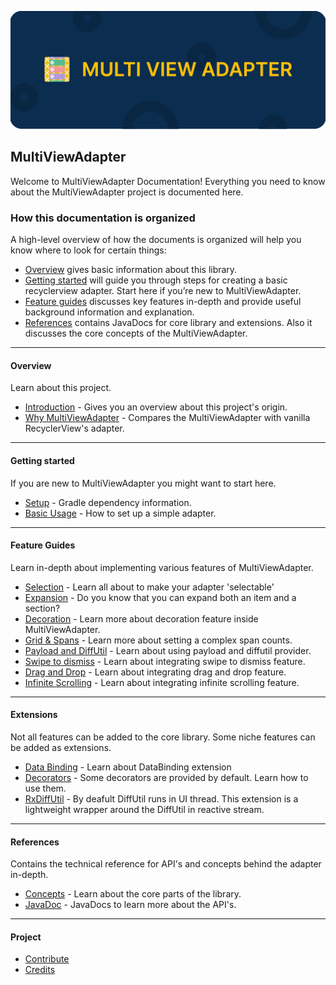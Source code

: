 ![Alt text](website/images/cover.png)

## MultiViewAdapter

Welcome to MultiViewAdapter Documentation! Everything you need to know about the MultiViewAdapter project is documented here.

### How this documentation is organized

A high-level overview of how the documents is organized will help you know where to look for certain things:

* [Overview](#overview) gives basic information about this library.
* [Getting started](#getting-started) will guide you through steps for creating a basic recyclerview adapter. Start here if you’re new to MultiViewAdapter.
* [Feature guides](#feature-guides) discusses key features in-depth and provide useful background information and explanation.
* [References](#references) contains JavaDocs for core library and extensions. Also it discusses the core concepts of the MultiViewAdapter.
<!-- * [Cookbook](#cookbook) contain recipes. They guide you through the steps involved in creating complex recyclerview adapter. They are more advanced than tutorials and assume some knowledge of how MultiViewAdapter works. -->

---

#### Overview

Learn about this project.

* [Introduction](website/overview/introduction.md) - Gives you an overview about this project's origin.
* [Why MultiViewAdapter](website/overview/comparison.md) - Compares the MultiViewAdapter with vanilla RecyclerView's adapter.

---

#### Getting started

If you are new to MultiViewAdapter you might want to start here.

* [Setup](website/getting_started/setup.md) - Gradle dependency information.
* [Basic Usage](website/getting_started/basic_usage.md) - How to set up a simple adapter.
  <!-- - [Advanced Usage](getting_started/advanced_usage.md) - Set up an adapter with complex UI and features. -->

---

#### Feature Guides

Learn in-depth about implementing various features of MultiViewAdapter.

* [Selection](website/feature/selection.md) - Learn all about to make your adapter 'selectable'
* [Expansion](website/feature/expansion.md) - Do you know that you can expand both an item and a section? 
* [Decoration](website/feature/decoration.md) - Learn more about decoration feature inside MultiViewAdapter.
* [Grid & Spans](website/feature/spans.md) - Learn more about setting a complex span counts.
* [Payload and DiffUtil](website/feature/diffutil.md) - Learn about using payload and diffutil provider.
* [Swipe to dismiss](website/feature/swipe_dismiss.md) - Learn about integrating swipe to dismiss feature.
* [Drag and Drop](website/feature/drag_drop.md) - Learn about integrating drag and drop feature.
* [Infinite Scrolling](website/feature/infinite_scroll.md) - Learn about integrating infinite scrolling feature.

---

#### Extensions

Not all features can be added to the core library. Some niche features can be added as extensions.

* [Data Binding](website/extension/data_binding.md) - Learn about DataBinding extension
* [Decorators](website/extension/decorations.md) - Some decorators are provided by default. Learn how to use them.
* [RxDiffUtil](website/extension/rx_diffutil.md) - By deafult DiffUtil runs in UI thread. This extension is a lightweight wrapper around the DiffUtil in reactive stream.

---

#### References

Contains the technical reference for API's and concepts behind the adapter in-depth.

* [Concepts](website/references/concepts.md) - Learn about the core parts of the library.
* [JavaDoc](https://devahamed.github.io/MultiViewAdapter/javadocs/index.html) - JavaDocs to learn more about the API's.

---

#### Project

* [Contribute](website/project/contribute.md)
  <!-- - [Hall of fame](project/hall_of_fame.md) -->
* [Credits](website/project/credits.md)
